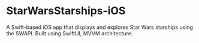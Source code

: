 # StarWarsStarships-iOS
A Swift-based iOS app that displays and explores Star Wars starships using the SWAPI. Built using SwiftUI, MVVM architecture.
